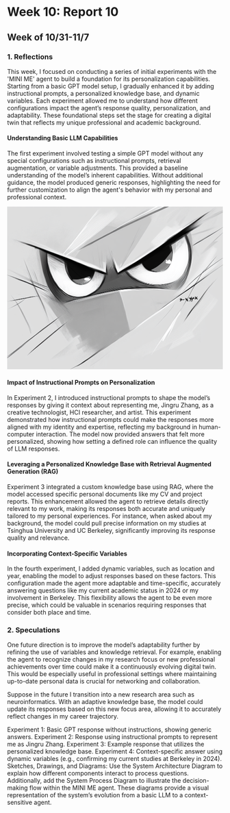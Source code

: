 # Week 10: Report 10 #
## Week of 10/31-11/7
### 1. Reflections

This week, I focused on conducting a series of initial experiments with the 'MINI ME' agent to build a foundation for its personalization capabilities. Starting from a basic GPT model setup, I gradually enhanced it by adding instructional prompts, a personalized knowledge base, and dynamic variables. Each experiment allowed me to understand how different configurations impact the agent’s response quality, personalization, and adaptability. These foundational steps set the stage for creating a digital twin that reflects my unique professional and academic background.


#### Understanding Basic LLM Capabilities
The first experiment involved testing a simple GPT model without any special configurations such as instructional prompts, retrieval augmentation, or variable adjustments. This provided a baseline understanding of the model’s inherent capabilities. Without additional guidance, the model produced generic responses, highlighting the need for further customization to align the agent's behavior with my personal and professional context.

<img width="1000" alt="Learning Rhino" src="assets/Week7/Expression Design.png">

#### Impact of Instructional Prompts on Personalization
In Experiment 2, I introduced instructional prompts to shape the model’s responses by giving it context about representing me, Jingru Zhang, as a creative technologist, HCI researcher, and artist. This experiment demonstrated how instructional prompts could make the responses more aligned with my identity and expertise, reflecting my background in human-computer interaction. The model now provided answers that felt more personalized, showing how setting a defined role can influence the quality of LLM responses.


#### Leveraging a Personalized Knowledge Base with Retrieval Augmented Generation (RAG)

Experiment 3 integrated a custom knowledge base using RAG, where the model accessed specific personal documents like my CV and project reports. This enhancement allowed the agent to retrieve details directly relevant to my work, making its responses both accurate and uniquely tailored to my personal experiences. For instance, when asked about my background, the model could pull precise information on my studies at Tsinghua University and UC Berkeley, significantly improving its response quality and relevance.


#### Incorporating Context-Specific Variables

In the fourth experiment, I added dynamic variables, such as location and year, enabling the model to adjust responses based on these factors. This configuration made the agent more adaptable and time-specific, accurately answering questions like my current academic status in 2024 or my involvement in Berkeley. This flexibility allows the agent to be even more precise, which could be valuable in scenarios requiring responses that consider both place and time.




### 2. Speculations

One future direction is to improve the model’s adaptability further by refining the use of variables and knowledge retrieval. For example, enabling the agent to recognize changes in my research focus or new professional achievements over time could make it a continuously evolving digital twin. This would be especially useful in professional settings where maintaining up-to-date personal data is crucial for networking and collaboration.

Suppose in the future I transition into a new research area such as neuroinformatics. With an adaptive knowledge base, the model could update its responses based on this new focus area, allowing it to accurately reflect changes in my career trajectory.



Experiment 1: Basic GPT response without instructions, showing generic answers.
Experiment 2: Response using instructional prompts to represent me as Jingru Zhang.
Experiment 3: Example response that utilizes the personalized knowledge base.
Experiment 4: Context-specific answer using dynamic variables (e.g., confirming my current studies at Berkeley in 2024).
Sketches, Drawings, and Diagrams:
Use the System Architecture Diagram to explain how different components interact to process questions. Additionally, add the System Process Diagram to illustrate the decision-making flow within the MINI ME agent. These diagrams provide a visual representation of the system’s evolution from a basic LLM to a context-sensitive agent.
